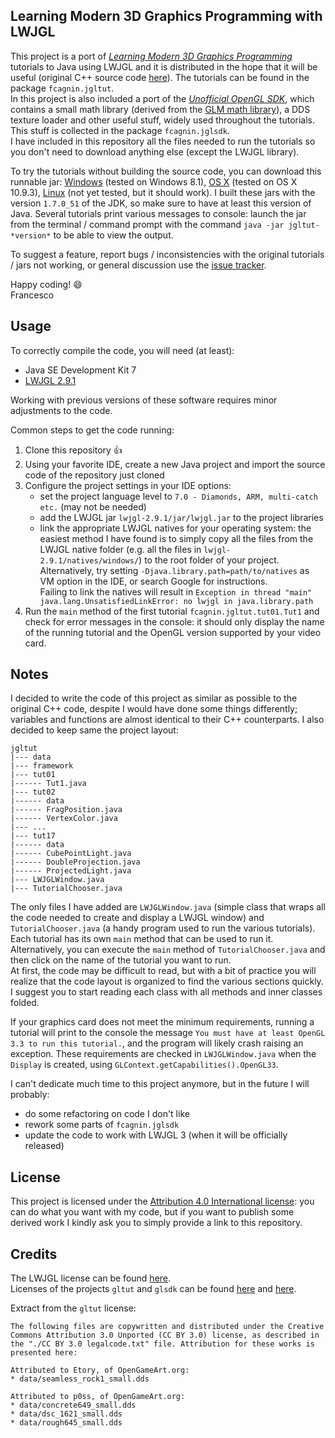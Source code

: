 Learning Modern 3D Graphics Programming with LWJGL
--------------------------------------------------
This project is a port of *[Learning Modern 3D Graphics Programming](http://www.arcsynthesis.org/gltut/index.html)* tutorials to Java using LWJGL and it is distributed in the hope that it will be useful (original C++ source code [here](https://bitbucket.org/alfonse/gltut/wiki/Home)). The tutorials can be found in the package `fcagnin.jgltut`.  
In this project is also included a port of the *[Unofficial OpenGL SDK](https://bitbucket.org/alfonse/unofficial-opengl-sdk/wiki/Home)*, which contains a small math library (derived from the [GLM math library](http://glm.g-truc.net/)), a DDS texture loader and other useful stuff, widely used throughout the tutorials. This stuff is collected in the package `fcagnin.jglsdk`.  
I have included in this repository all the files needed to run the tutorials so you don't need to download anything else (except the LWJGL library).

To try the tutorials without building the source code, you can download this runnable jar: [Windows](https://integeruser.github.io/jgltut/jgltut-windows.jar) (tested on Windows 8.1), [OS X](https://integeruser.github.io/jgltut/jgltut-macosx.jar) (tested on OS X 10.9.3), [Linux](https://integeruser.github.io/jgltut/jgltut-linux.jar) (not yet tested, but it should work). I built these jars with the version `1.7.0_51` of the JDK, so make sure to have at least this version of Java. Several tutorials print various messages to console: launch the jar from the terminal / command prompt with the command `java -jar jgltut-*version*` to be able to view the output.

To suggest a feature, report bugs / inconsistencies with the original tutorials / jars not working, or general discussion use the [issue tracker](https://github.com/integeruser/jgltut/issues).

Happy coding! :smile:  
Francesco

Usage
-----
To correctly compile the code, you will need (at least):

- Java SE Development Kit 7
- [LWJGL 2.9.1](http://sourceforge.net/projects/java-game-lib/files/Official%20Releases/LWJGL%202.9.1/)

Working with previous versions of these software requires minor adjustments to the code.

Common steps to get the code running:

1. Clone this repository :+1:
2. Using your favorite IDE, create a new Java project and import the source code of the repository just cloned
3. Configure the project settings in your IDE options:
    - set the project language level to `7.0 - Diamonds, ARM, multi-catch etc.` (may not be needed)
    - add the LWJGL jar `lwjgl-2.9.1/jar/lwjgl.jar` to the project libraries
    - link the appropriate LWJGL natives for your operating system: the easiest method I have found is to simply copy all the files from the LWJGL native folder (e.g. all the files in `lwjgl-2.9.1/natives/windows/`) to the root folder of your project.  
    Alternatively, try setting `-Djava.library.path=path/to/natives` as VM option in the IDE, or search Google for instructions.  
    Failing to link the natives will result in `Exception in thread "main" java.lang.UnsatisfiedLinkError: no lwjgl in java.library.path`
4. Run the `main` method of the first tutorial `fcagnin.jgltut.tut01.Tut1` and check for error messages in the console: it should only display the name of the running tutorial and the OpenGL version supported by your video card.

Notes
-----
I decided to write the code of this project as similar as possible to the original C++ code, despite I would have done some things differently; variables and functions are almost identical to their C++ counterparts. I also decided to keep same the project layout:
```
jgltut
|--- data
|--- framework
|--- tut01
|------ Tut1.java
|--- tut02
|------ data
|------ FragPosition.java
|------ VertexColor.java
|--- ...
|--- tut17
|------ data
|------ CubePointLight.java
|------ DoubleProjection.java
|------ ProjectedLight.java
|--- LWJGLWindow.java
|--- TutorialChooser.java
```
The only files I have added are `LWJGLWindow.java` (simple class that wraps all the code needed to create and display a LWJGL window) and `TutorialChooser.java` (a handy program used to run the various tutorials).  
Each tutorial has its own `main` method that can be used to run it. Alternatively, you can execute the `main` method of `TutorialChooser.java` and then click on the name of the tutorial you want to run.  
At first, the code may be difficult to read, but with a bit of practice you will realize that the code layout is organized to find the various sections quickly. I suggest you to start reading each class with all methods and inner classes folded.

If your graphics card does not meet the minimum requirements, running a tutorial will print to the console the message `You must have at least OpenGL 3.3 to run this tutorial.`, and the program will likely crash raising an exception. These requirements are checked in `LWJGLWindow.java` when the `Display` is created, using `GLContext.getCapabilities().OpenGL33`.

I can't dedicate much time to this project anymore, but in the future I will probably:

- do some refactoring on code I don't like
- rework some parts of `fcagnin.jglsdk`
- update the code to work with LWJGL 3 (when it will be officially released)

License
-------
This project is licensed under the [Attribution 4.0 International license](http://creativecommons.org/licenses/by/4.0/): you can do what you want with my code, but if you want to publish some derived work I kindly ask you to simply provide a link to this repository.

Credits
-------
The LWJGL license can be found [here](http://lwjgl.org/license.php).  
Licenses of the projects `gltut` and `glsdk` can be found [here](https://bitbucket.org/alfonse/gltut/raw/3ee6f3dd04a7/License.txt) and
[here](https://bitbucket.org/alfonse/unofficial-opengl-sdk/raw/1893b6e851b9/License.txt).

Extract from the `gltut` license:
```
The following files are copywritten and distributed under the Creative Commons Attribution 3.0 Unported (CC BY 3.0) license, as described in the "./CC BY 3.0 legalcode.txt" file. Attribution for these works is presented here:

Attributed to Etory, of OpenGameArt.org:
* data/seamless_rock1_small.dds

Attributed to p0ss, of OpenGameArt.org:
* data/concrete649_small.dds
* data/dsc_1621_small.dds
* data/rough645_small.dds
```
